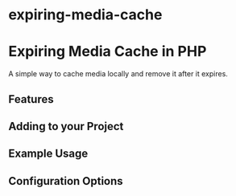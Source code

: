 # expiring-media-cache
# Expiring Media Cache in PHP
A simple way to cache media locally and remove it after it expires.
  
## Features  


## Adding to your Project  
  

  
## Example Usage  



## Configuration Options
